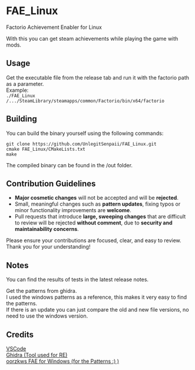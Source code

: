# FAE_Linux
Factorio Achievement Enabler for Linux

With this you can get steam achievements while playing the game with mods.

## Usage
Get the executable file from the release tab and run it with the factorio path as a parameter. <br>
Example: <br>
`./FAE_Linux /.../SteamLibrary/steamapps/common/Factorio/bin/x64/factorio`

## Building
You can build the binary yourself using the following commands:
```
git clone https://github.com/UnlegitSenpaii/FAE_Linux.git
cmake FAE_Linux/CMakeLists.txt
make
```
The compiled binary can be found in the /out folder.

## Contribution Guidelines

- **Major cosmetic changes** will not be accepted and will be **rejected**.
- Small, meaningful changes such as **pattern updates**, fixing typos or minor functionality improvements are **welcome**.
- Pull requests that introduce **large, sweeping changes** that are difficult to review will be rejected **without comment**, due to **security and maintainability concerns**.

Please ensure your contributions are focused, clear, and easy to review. Thank you for your understanding!

## Notes
You can find the results of tests in the latest release notes.

Get the patterns from ghidra.<br>
I used the windows patterns as a reference, this makes it very easy to find the patterns.<br>
If there is an update you can just compare the old and new file versions, no need to use the windows version. <br>

## Credits
[VSCode](https://code.visualstudio.com/)<br>
[Ghidra (Tool used for RE)](https://github.com/NationalSecurityAgency/ghidra)<br>
[oorzkws FAE for Windows (for the Patterns :) )](https://github.com/oorzkws/FactorioAchievementEnabler)<br>

